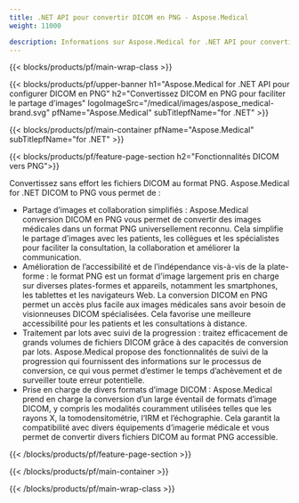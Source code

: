 ```yaml
---
title: .NET API pour convertir DICOM en PNG - Aspose.Medical
weight: 11000

description: Informations sur Aspose.Medical for .NET API pour convertir DICOM en PNG
---
```


{{< blocks/products/pf/main-wrap-class >}}

{{< blocks/products/pf/upper-banner h1="Aspose.Medical for .NET API pour configurer DICOM en PNG" h2="Convertissez DICOM en PNG pour faciliter le partage d’images" logoImageSrc="/medical/images/aspose_medical-brand.svg" pfName="Aspose.Medical" subTitlepfName="for .NET" >}}

{{< blocks/products/pf/main-container pfName="Aspose.Medical" subTitlepfName="for .NET" >}}

{{< blocks/products/pf/feature-page-section h2="Fonctionnalités DICOM vers PNG">}}

<p>Convertissez sans effort les fichiers DICOM au format PNG. Aspose.Medical for .NET DICOM to PNG vous permet de :</p>

<ul>
<li>Partage d’images et collaboration simplifiés : Aspose.Medical conversion DICOM en PNG vous permet de convertir des images médicales dans un format PNG universellement reconnu. Cela simplifie le partage d’images avec les patients, les collègues et les spécialistes pour faciliter la consultation, la collaboration et améliorer la communication.</li>
<li>Amélioration de l’accessibilité et de l’indépendance vis-à-vis de la plate-forme : le format PNG est un format d’image largement pris en charge sur diverses plates-formes et appareils, notamment les smartphones, les tablettes et les navigateurs Web. La conversion DICOM en PNG permet un accès plus facile aux images médicales sans avoir besoin de visionneuses DICOM spécialisées. Cela favorise une meilleure accessibilité pour les patients et les consultations à distance.</li>
<li>Traitement par lots avec suivi de la progression : traitez efficacement de grands volumes de fichiers DICOM grâce à des capacités de conversion par lots. Aspose.Medical propose des fonctionnalités de suivi de la progression qui fournissent des informations sur le processus de conversion, ce qui vous permet d’estimer le temps d’achèvement et de surveiller toute erreur potentielle.</li>
<li>Prise en charge de divers formats d’image DICOM : Aspose.Medical prend en charge la conversion d’un large éventail de formats d’image DICOM, y compris les modalités couramment utilisées telles que les rayons X, la tomodensitométrie, l’IRM et l’échographie. Cela garantit la compatibilité avec divers équipements d’imagerie médicale et vous permet de convertir divers fichiers DICOM au format PNG accessible.</li>
</ul>

{{< /blocks/products/pf/feature-page-section >}}

{{< /blocks/products/pf/main-container >}}

{{< /blocks/products/pf/main-wrap-class >}}